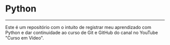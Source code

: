 # Python

***

Este é um repositório com o intuito de registrar meu aprendizado com Python e dar continuidade ao curso de Git e GitHub do canal no YouTube "Curso em Vídeo".
